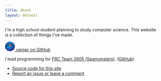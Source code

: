 ```yaml
---
title: About
layout: default
---
```


I'm a high school student planning to study computer science. This website is a collection of things I've made.

[<img src="cube-logo-circle.png" width="32" height="32"> vanjac on GitHub](https://github.com/vanjac/)

I lead programming for [FRC Team 2605 (Seamonsters)](http://www.seamonsters2605.org/). ([GitHub](https://github.com/seamonsters-2605/))

- [Source code for this site](https://github.com/vanjac/vanjac.github.io/)
- [Report an issue or leave a comment](https://github.com/vanjac/vanjac.github.io/issues/new)
